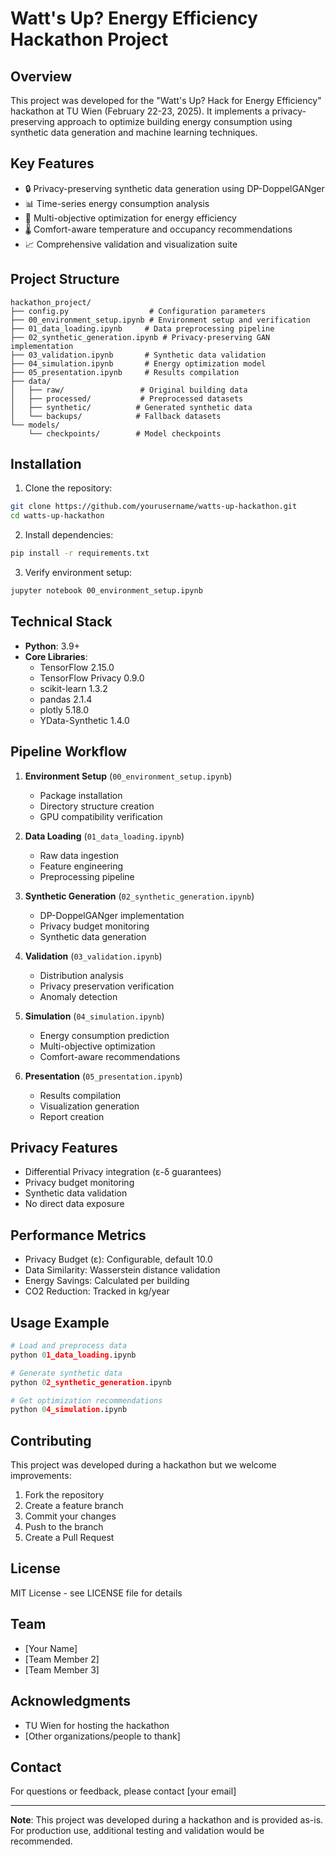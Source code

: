 # Watt's Up? Energy Efficiency Hackathon Project

## Overview
This project was developed for the "Watt's Up? Hack for Energy Efficiency" hackathon at TU Wien (February 22-23, 2025). It implements a privacy-preserving approach to optimize building energy consumption using synthetic data generation and machine learning techniques.

## Key Features
- 🔒 Privacy-preserving synthetic data generation using DP-DoppelGANger
- 📊 Time-series energy consumption analysis
- 🎯 Multi-objective optimization for energy efficiency
- 🌡️ Comfort-aware temperature and occupancy recommendations
- 📈 Comprehensive validation and visualization suite

## Project Structure
```
hackathon_project/
├── config.py                  # Configuration parameters
├── 00_environment_setup.ipynb # Environment setup and verification
├── 01_data_loading.ipynb     # Data preprocessing pipeline
├── 02_synthetic_generation.ipynb # Privacy-preserving GAN implementation
├── 03_validation.ipynb       # Synthetic data validation
├── 04_simulation.ipynb       # Energy optimization model
├── 05_presentation.ipynb     # Results compilation
├── data/
│   ├── raw/                 # Original building data
│   ├── processed/           # Preprocessed datasets
│   ├── synthetic/          # Generated synthetic data
│   └── backups/            # Fallback datasets
└── models/
    └── checkpoints/        # Model checkpoints
```

## Installation

1. Clone the repository:
```bash
git clone https://github.com/yourusername/watts-up-hackathon.git
cd watts-up-hackathon
```

2. Install dependencies:
```bash
pip install -r requirements.txt
```

3. Verify environment setup:
```bash
jupyter notebook 00_environment_setup.ipynb
```

## Technical Stack
- **Python**: 3.9+
- **Core Libraries**:
  - TensorFlow 2.15.0
  - TensorFlow Privacy 0.9.0
  - scikit-learn 1.3.2
  - pandas 2.1.4
  - plotly 5.18.0
  - YData-Synthetic 1.4.0

## Pipeline Workflow

1. **Environment Setup** (`00_environment_setup.ipynb`)
   - Package installation
   - Directory structure creation
   - GPU compatibility verification

2. **Data Loading** (`01_data_loading.ipynb`)
   - Raw data ingestion
   - Feature engineering
   - Preprocessing pipeline

3. **Synthetic Generation** (`02_synthetic_generation.ipynb`)
   - DP-DoppelGANger implementation
   - Privacy budget monitoring
   - Synthetic data generation

4. **Validation** (`03_validation.ipynb`)
   - Distribution analysis
   - Privacy preservation verification
   - Anomaly detection

5. **Simulation** (`04_simulation.ipynb`)
   - Energy consumption prediction
   - Multi-objective optimization
   - Comfort-aware recommendations

6. **Presentation** (`05_presentation.ipynb`)
   - Results compilation
   - Visualization generation
   - Report creation

## Privacy Features
- Differential Privacy integration (ε-δ guarantees)
- Privacy budget monitoring
- Synthetic data validation
- No direct data exposure

## Performance Metrics
- Privacy Budget (ε): Configurable, default 10.0
- Data Similarity: Wasserstein distance validation
- Energy Savings: Calculated per building
- CO2 Reduction: Tracked in kg/year

## Usage Example
```python
# Load and preprocess data
python 01_data_loading.ipynb

# Generate synthetic data
python 02_synthetic_generation.ipynb

# Get optimization recommendations
python 04_simulation.ipynb
```

## Contributing
This project was developed during a hackathon but we welcome improvements:
1. Fork the repository
2. Create a feature branch
3. Commit your changes
4. Push to the branch
5. Create a Pull Request

## License
MIT License - see LICENSE file for details

## Team
- [Your Name]
- [Team Member 2]
- [Team Member 3]

## Acknowledgments
- TU Wien for hosting the hackathon
- [Other organizations/people to thank]

## Contact
For questions or feedback, please contact [your email]

---
**Note**: This project was developed during a hackathon and is provided as-is. For production use, additional testing and validation would be recommended.
